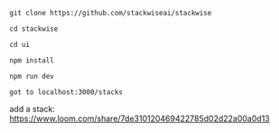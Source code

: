 ```
git clone https://github.com/stackwiseai/stackwise

cd stackwise

cd ui

npm install

npm run dev

got to localhost:3000/stacks

```
add a stack: https://www.loom.com/share/7de310120469422785d02d22a00a0d13
